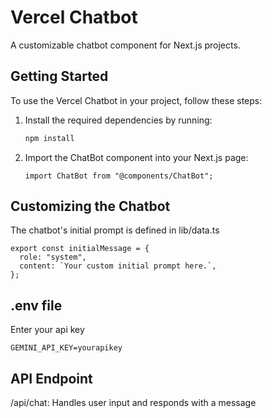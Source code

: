 # Vercel Chatbot

A customizable chatbot component for Next.js projects.

## Getting Started

To use the Vercel Chatbot in your project, follow these steps:

1. Install the required dependencies by running:

   ```bash
   npm install
    ```

2. Import the ChatBot component into your Next.js page:
    ```
    import ChatBot from "@components/ChatBot";
    ```

## Customizing the Chatbot
The chatbot's initial prompt is defined in lib/data.ts
```
export const initialMessage = {
  role: "system",
  content: `Your custom initial prompt here.`,
};
```

## .env file
Enter your api key
```
GEMINI_API_KEY=yourapikey
```

## API Endpoint
/api/chat: Handles user input and responds with a message